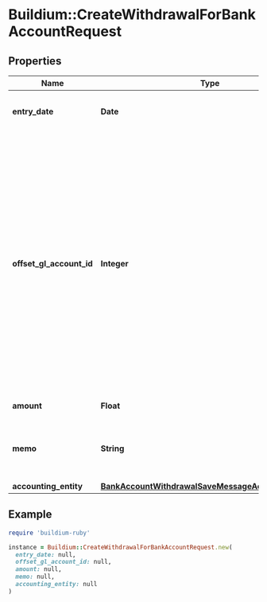 # Buildium::CreateWithdrawalForBankAccountRequest

## Properties

| Name | Type | Description | Notes |
| ---- | ---- | ----------- | ----- |
| **entry_date** | **Date** | Date the withdrawal was recorded. |  |
| **offset_gl_account_id** | **Integer** | Offsetting general ledger account identifier. The offsetting general ledger account acts as a label for this withdrawal. For instance, if you&#39;re withdrawing money due to a bank fee, you might select the \&quot;Bank fees\&quot; expense account. |  |
| **amount** | **Float** | Withdrawal amount. |  |
| **memo** | **String** | Memo associated with the withdrawal, if applicable. | [optional] |
| **accounting_entity** | [**BankAccountWithdrawalSaveMessageAccountingEntity**](BankAccountWithdrawalSaveMessageAccountingEntity.md) |  |  |

## Example

```ruby
require 'buildium-ruby'

instance = Buildium::CreateWithdrawalForBankAccountRequest.new(
  entry_date: null,
  offset_gl_account_id: null,
  amount: null,
  memo: null,
  accounting_entity: null
)
```

